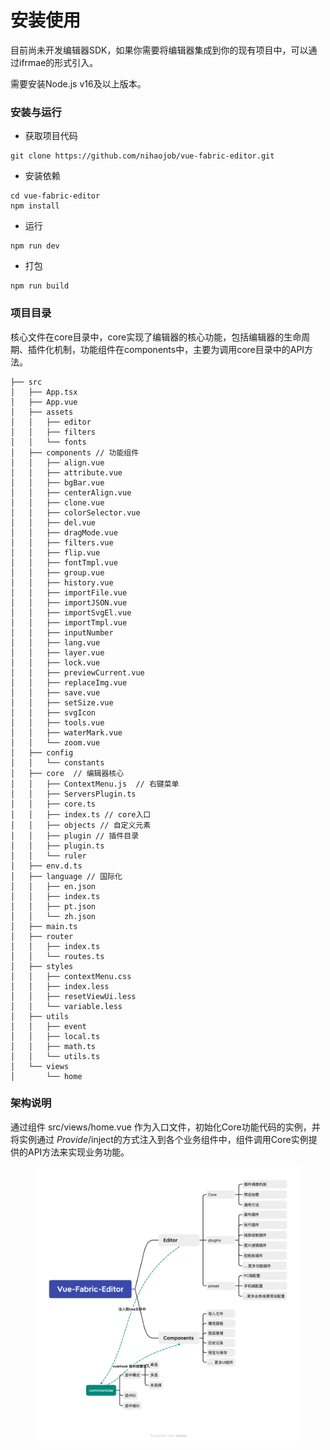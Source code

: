 
# 安装使用

目前尚未开发编辑器SDK，如果你需要将编辑器集成到你的现有项目中，可以通过ifrmae的形式引入。

需要安装Node.js v16及以上版本。


### 安装与运行

* 获取项目代码

```
git clone https://github.com/nihaojob/vue-fabric-editor.git
```

* 安装依赖

```
cd vue-fabric-editor
npm install
```

* 运行

```
npm run dev
```

* 打包

```
npm run build
```

### 项目目录
核心文件在core目录中，core实现了编辑器的核心功能，包括编辑器的生命周期、插件化机制，功能组件在components中，主要为调用core目录中的API方法。

```
├── src
│   ├── App.tsx
│   ├── App.vue
│   ├── assets
│   │   ├── editor
│   │   ├── filters
│   │   └── fonts
│   ├── components // 功能组件
│   │   ├── align.vue
│   │   ├── attribute.vue
│   │   ├── bgBar.vue
│   │   ├── centerAlign.vue
│   │   ├── clone.vue
│   │   ├── colorSelector.vue
│   │   ├── del.vue
│   │   ├── dragMode.vue
│   │   ├── filters.vue
│   │   ├── flip.vue
│   │   ├── fontTmpl.vue
│   │   ├── group.vue
│   │   ├── history.vue
│   │   ├── importFile.vue
│   │   ├── importJSON.vue
│   │   ├── importSvgEl.vue
│   │   ├── importTmpl.vue
│   │   ├── inputNumber
│   │   ├── lang.vue
│   │   ├── layer.vue
│   │   ├── lock.vue
│   │   ├── previewCurrent.vue
│   │   ├── replaceImg.vue
│   │   ├── save.vue
│   │   ├── setSize.vue
│   │   ├── svgIcon
│   │   ├── tools.vue
│   │   ├── waterMark.vue
│   │   └── zoom.vue
│   ├── config
│   │   └── constants
│   ├── core  // 编辑器核心
│   │   ├── ContextMenu.js  // 右键菜单
│   │   ├── ServersPlugin.ts
│   │   ├── core.ts
│   │   ├── index.ts // core入口
│   │   ├── objects // 自定义元素
│   │   ├── plugin // 插件目录
│   │   ├── plugin.ts
│   │   └── ruler
│   ├── env.d.ts
│   ├── language // 国际化
│   │   ├── en.json
│   │   ├── index.ts
│   │   ├── pt.json
│   │   └── zh.json
│   ├── main.ts
│   ├── router
│   │   ├── index.ts
│   │   └── routes.ts
│   ├── styles
│   │   ├── contextMenu.css
│   │   ├── index.less
│   │   ├── resetViewUi.less
│   │   └── variable.less
│   ├── utils
│   │   ├── event
│   │   ├── local.ts
│   │   ├── math.ts
│   │   └── utils.ts
│   └── views
│       └── home
```

### 架构说明

通过组件 src/views/home.vue 作为入口文件，初始化Core功能代码的实例，并将实例通过 _Provide_/inject的方式注入到各个业务组件中，组件调用Core实例提供的API方法来实现业务功能。

<figure><img src="/public/Vue-Fabric-Editor.png" alt=""><figcaption></figcaption></figure>
